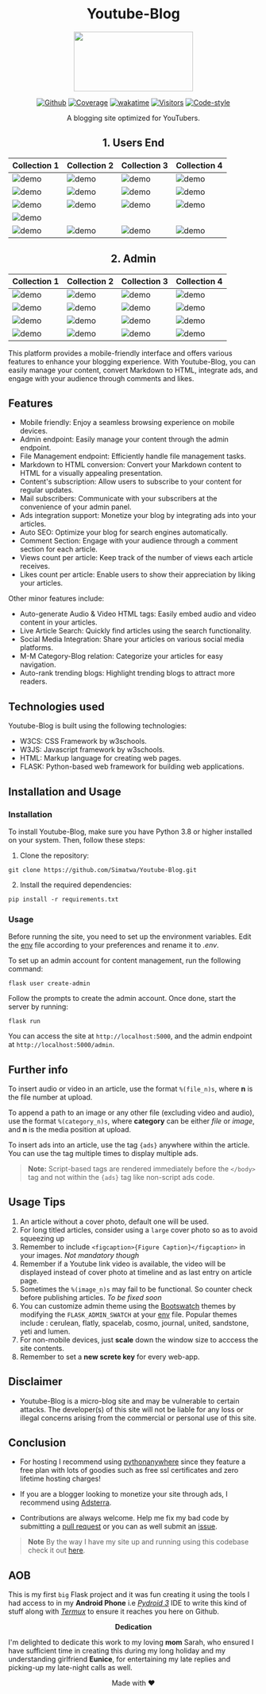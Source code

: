 <h1 align='center'>Youtube-Blog </h1> 

<p align="center">
 <img src='https://github.com/Simatwa/Youtube-Blog/raw/main/assets/logo.png' width='240px' height='120px'></img>
</p>

<p align="center"><a href="https://github.com/Simatwa/Youtube-Blog"><img src="https://img.shields.io/static/v1?label=Github&message=Passing&logo=github&color=green" alt="Github"/></a>
<a href="#"><img src="https://img.shields.io/static/v1?label=Coverage&message=90%&color=lime&logo=Coverage" alt="Coverage"/></a>
<a href="https://wakatime.com/badge/github/Simatwa/Youtube-Blog"><img src="https://wakatime.com/badge/github/Simatwa/Youtube-Blog.svg" alt="wakatime"/></a>
<a href="#"><img src="https://visitor-badge.glitch.me/badge?page_id=Simatwa.Youtube-Blog&left_color=red&right_color=lime&left_text=Counts" alt="Visitors"/></a>
<a href="#"><img src="https://img.shields.io/static/v1?label=Code Style&message=Black&color=black&logo=Black" alt="Code-style"/></a>
</p>

<p align='center'>A blogging site optimized for YouTubers.</p>

<h2 align="center">1. Users End</h2>

| Collection 1 | Collection 2 | Collection 3 | Collection 4 |
|--------------|--------------|--------------|--------------|
| ![demo](assets/demo/index.jpg)    | ![demo](assets/demo/index-sidebar.jpg)    | ![demo](assets/demo/blog-image.jpg)    | ![demo](assets/demo/blog-view.jpg)    |
| ![demo](assets/demo/Warning-alert.jpg)    | ![demo](assets/demo/critical-alert.jpg)    | ![demo](assets/demo/live-search.jpg)    | ![demo](assets/demo/search.jpg)    |
| ![demo](assets/demo/syntax-highlighting.jpg)    | ![demo](assets/demo/syntax-highlighting-1.jpg)    | ![demo](assets/demo/syntax-highlighting-2.jpg)    | ![demo](assets/demo/syntax-highlighting-2-3.jpg)    |
|  ![demo]()   |
| ![demo](assets/demo/blog-leave%20a%20comment.jpg)    | ![demo](assets/demo/blog-comment-section.jpg)    | ![demo](assets/demo/success-alert.jpg)    | ![demo](assets/demo/comments.jpg)    |


<h2 align="center">2. Admin </h2>

| Collection 1 | Collection 2 | Collection 3 | Collection 4 |
|--------------|--------------|--------------|--------------|
|   ![demo](assets/demo/admin-login.jpg)  |   ![demo](assets/demo/admin-welcome.jpg)  |   ![demo](assets/demo/admin-home.jpg)  |   ![demo](assets/demo/admin-models.jpg)  |
|   ![demo](assets/demo/admin-most-viewed-article.jpg)  |   ![demo](assets/demo/admin-blogs-demo.jpg)  |   ![demo](assets/demo/admin-files.jpg)  |   ![demo](assets/demo/admin-edit-admins.jpg)  |
|   ![demo](assets/demo/admin-edit-blog-1.jpg)  |   ![demo](assets/demo/admin-edit-blog-2.jpg)  |   ![demo](assets/demo/admin-edit-blog-booleans.jpg)  |   ![demo](assets/demo/admin-edit-blog-images.jpg)  |
|   ![demo](assets/demo/admin-blog-publish.jpg)  |   ![demo](assets/demo/admin-edit-comment.jpg)  |   ![demo](assets/demo/admin-edit-message.jpg)  |   ![demo](assets/demo/admin-footer.jpg)  |

This platform provides a mobile-friendly interface and offers various features to enhance your blogging experience. With Youtube-Blog, you can easily manage your content, convert Markdown to HTML, integrate ads, and engage with your audience through comments and likes.

## Features
- Mobile friendly: Enjoy a seamless browsing experience on mobile devices.
- Admin endpoint: Easily manage your content through the admin endpoint.
- File Management endpoint: Efficiently handle file management tasks.
- Markdown to HTML conversion: Convert your Markdown content to HTML for a visually appealing presentation.
- Content's subscription: Allow users to subscribe to your content for regular updates.
- Mail subscribers: Communicate with your subscribers at the convenience of your admin panel.
- Ads integration support: Monetize your blog by integrating ads into your articles.
- Auto SEO: Optimize your blog for search engines automatically.
- Comment Section: Engage with your audience through a comment section for each article.
- Views count per article: Keep track of the number of views each article receives.
- Likes count per article: Enable users to show their appreciation by liking your articles.

Other minor features include:

- Auto-generate Audio & Video HTML tags: Easily embed audio and video content in your articles.
- Live Article Search: Quickly find articles using the search functionality.
- Social Media Integration: Share your articles on various social media platforms.
- M-M Category-Blog relation: Categorize your articles for easy navigation.
- Auto-rank trending blogs: Highlight trending blogs to attract more readers.

## Technologies used

Youtube-Blog is built using the following technologies:

- W3CS: CSS Framework by w3schools.
- W3JS: Javascript framework by w3schools.
- HTML: Markup language for creating web pages.
- FLASK: Python-based web framework for building web applications.

## Installation and Usage

### Installation

To install Youtube-Blog, make sure you have Python 3.8 or higher installed on your system. Then, follow these steps:

1. Clone the repository:

```
git clone https://github.com/Simatwa/Youtube-Blog.git
```

2. Install the required dependencies:

```
pip install -r requirements.txt
```

### Usage

Before running the site, you need to set up the environment variables. Edit the [env](env) file according to your preferences and rename it to *.env*.

To set up an admin account for content management, run the following command:

```
flask user create-admin
```

Follow the prompts to create the admin account. Once done, start the server by running:

```
flask run
```

You can access the site at `http://localhost:5000`, and the admin endpoint at `http://localhost:5000/admin`.

## Further info

To insert audio or video in an article, use the format `%(file_n)s`, where **n** is the file number at upload.

To append a path to an image or any other file (excluding video and audio), use the format `%(category_n)s`, where **category** can be either *file* or *image*, and **n** is the media position at upload.

To insert ads into an article, use the tag `{ads}` anywhere within the article. You can use the tag multiple times to display multiple ads.

> **Note:** Script-based tags are rendered immediately before the `</body>` tag and not within the `{ads}` tag like non-script ads code.

## Usage Tips

1. An article without a cover photo, default one will be used.
2. For long titled articles, consider using a `large` cover photo so as to avoid squeezing up
3. Remember to include `<figcaption>{Figure Caption}</figcaption>` in your images. *Not mandatory though*
4. Remember if a Youtube link video is available, the video will be displayed instead of cover photo at timeline and as last entry on article page.
5. Sometimes the `%(image_n)s` may fail to be functional. So counter check before publishing articles. *To be fixed soon*
7. You can customize admin theme using the [Bootswatch](https://bootswatch.com/) themes by modifying the `FLASK_ADMIN_SWATCH` at your [env](env) file. Popular themes include : cerulean, flatly, spacelab, cosmo, journal, united, sandstone, yeti and lumen.
8. For non-mobile devices, just **scale** down the window size to acccess the site contents.
9. Remember to set a **new screte key** for every web-app.

## Disclaimer

- Youtube-Blog is a micro-blog site and may be vulnerable to certain attacks. The developer(s) of this site will not be liable for any loss or illegal concerns arising from the commercial or personal use of this site.

## Conclusion

- For hosting I recommend using [pythonanywhere](https://pythonanywhere.com) since they feature a free plan with lots of goodies such as free ssl certificates and zero lifetime hosting charges!
- If you are a blogger looking to monetize your site through ads, I recommend using [Adsterra](https://adsterra.com).

- Contributions are always welcome. Help me fix my bad code by submitting a [pull request](https://github.com/Simatwa/Youtube-Blog/pulls) or you can as well submit an [issue](https://github.com/Simatwa/Youtube-Blog/issues).

>**Note** By the way I have my site up and running using this codebase check it out [here](https://bx254.pythonanywhere.com).

## AOB

This is my first `big` Flask project and it was fun creating it using the tools I had access to in my **Android Phone** i.e [*Pydroid 3*](https://play.google.com/store/apps/details?id=ru.iiec.pydroid3&hl=en_US) IDE to write this kind of stuff along with [*Termux*](https://f-droid.org/packages/com.termux/) to ensure it reaches you here on Github. 

<center>

**Dedication**

</center>

I'm delighted to dedicate this work to my loving **mom** Sarah, who ensured I have sufficient time in creating this during my long holiday and my understanding girlfriend **Eunice**, for entertaining my late replies and picking-up my late-night calls as well.


<p align="center">Made with ❤️ </p>
